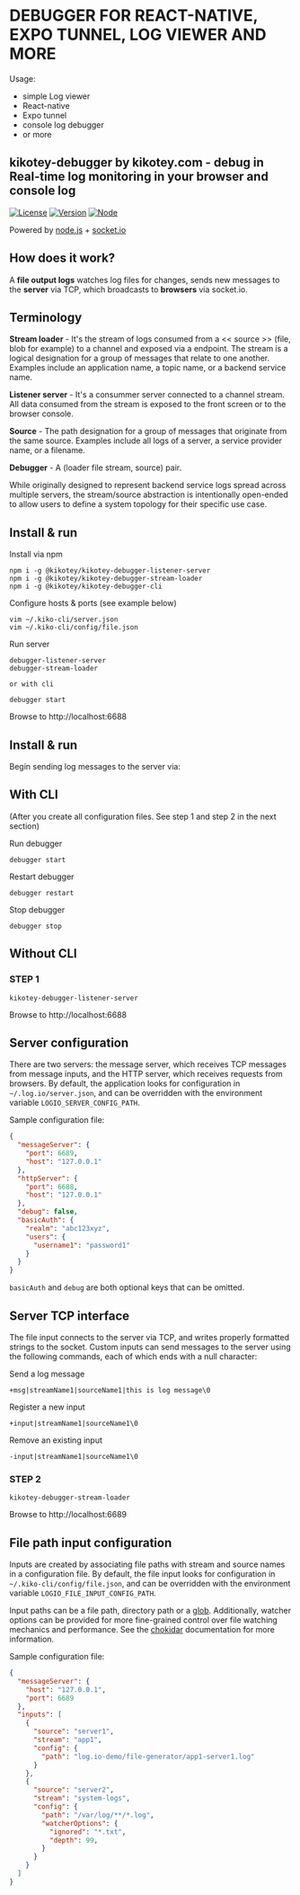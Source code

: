  DEBUGGER FOR REACT-NATIVE, EXPO TUNNEL, LOG VIEWER AND MORE
=================================================

Usage:
 - simple Log viewer
 - React-native
 - Expo tunnel
 - console log debugger
 - or more

## kikotey-debugger by kikotey.com - debug in Real-time log monitoring in your browser and console log

[![License](https://img.shields.io/badge/License-Apache%202.0-blue.svg)](https://opensource.org/licenses/Apache2.0)
[![Version](https://img.shields.io/badge/node-%3E%3D%2012-brightgreen)](https://nodejs.org/)
[![Node](https://img.shields.io/npm/v/log.io)](https://www.npmjs.com/package/log.io)

Powered by [node.js](http://nodejs.org) + [socket.io](http://socket.io)

## How does it work?

A **file output logs** watches log files for changes, sends new messages to the **server** via TCP, which broadcasts to **browsers** via socket.io.

## Terminology

**Stream loader** - It's the stream of logs consumed from a << source >> (file, blob for example) to a channel and exposed via a endpoint. The stream is a logical designation for a group of messages that relate to one another.  Examples include an application name, a topic name, or a backend service name.

**Listener server** - It's a consummer server connected to a channel stream.  All data consumed from the stream is exposed to the front screen or to the browser console.

**Source** - The path designation for a group of messages that originate from the same source. Examples include all logs of a server, a service provider name, or a filename.

**Debugger** - A (loader file stream, source) pair.

While originally designed to represent backend service logs spread across multiple servers, the stream/source abstraction is intentionally open-ended to allow users to define a system topology for their specific use case.

## Install & run

Install via npm

```
npm i -g @kikotey/kikotey-debugger-listener-server
npm i -g @kikotey/kikotey-debugger-stream-loader
npm i -g @kikotey/kikotey-debugger-cli
```

Configure hosts & ports (see example below)

```
vim ~/.kiko-cli/server.json
vim ~/.kiko-cli/config/file.json
```

Run server

```
debugger-listener-server
debugger-stream-loader

or with cli

debugger start
```

Browse to http://localhost:6688

## Install & run 

Begin sending log messages to the server via:


## With CLI

(After you create all configuration files. See step 1 and step 2 in the next section)

Run debugger
```
debugger start
```

Restart debugger
```
debugger restart
```

Stop debugger
```
debugger stop
```


## Without CLI

### STEP 1
```
kikotey-debugger-listener-server
```

Browse to http://localhost:6688

## Server configuration

There are two servers: the message server, which receives TCP messages from message inputs, and the HTTP server, which receives requests from browsers.  By default, the application looks for configuration in `~/.log.io/server.json`, and can be overridden with the environment variable `LOGIO_SERVER_CONFIG_PATH`.

Sample configuration file:

```json
{
  "messageServer": {
    "port": 6689,
    "host": "127.0.0.1"
  },
  "httpServer": {
    "port": 6688,
    "host": "127.0.0.1"
  },
  "debug": false,
  "basicAuth": {
    "realm": "abc123xyz",
    "users": {
      "username1": "password1"
    }
  }
}
```
`basicAuth` and `debug` are both optional keys that can be omitted.

## Server TCP interface

The file input connects to the server via TCP, and writes properly formatted strings to the socket.  Custom inputs can send messages to the server using the following commands, each of which ends with a null character:

Send a log message

```
+msg|streamName1|sourceName1|this is log message\0
```

Register a new input

```
+input|streamName1|sourceName1\0
```

Remove an existing input

```
-input|streamName1|sourceName1\0
```

### STEP 2 

```
kikotey-debugger-stream-loader
```

Browse to http://localhost:6689

## File path input configuration

Inputs are created by associating file paths with stream and source names in a configuration file.  By default, the file input looks for configuration in `~/.kiko-cli/config/file.json`, and can be overridden with the environment variable `LOGIO_FILE_INPUT_CONFIG_PATH`.

Input paths can be a file path, directory path or a [glob](https://en.wikipedia.org/wiki/Glob_(programming)).  Additionally, watcher options can be provided for more fine-grained control over file watching mechanics and performance. See the [chokidar](https://github.com/paulmillr/chokidar) documentation for more information.

Sample configuration file:

```json
{
  "messageServer": {
    "host": "127.0.0.1",
    "port": 6689
  },
  "inputs": [
    {
      "source": "server1",
      "stream": "app1",
      "config": {
        "path": "log.io-demo/file-generator/app1-server1.log"
      }
    },
    {
      "source": "server2",
      "stream": "system-logs",
      "config": {
        "path": "/var/log/**/*.log",
        "watcherOptions": {
          "ignored": "*.txt",
          "depth": 99,
        }
      }
    }
  ]
}

```

